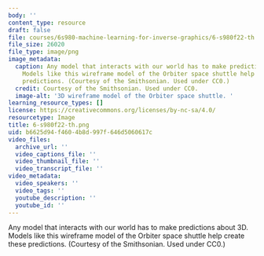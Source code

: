 ```yaml
---
body: ''
content_type: resource
draft: false
file: courses/6s980-machine-learning-for-inverse-graphics/6-s980f22-th.png
file_size: 26020
file_type: image/png
image_metadata:
  caption: Any model that interacts with our world has to make predictions about 3D.
    Models like this wireframe model of the Orbiter space shuttle help create these
    predictions. (Courtesy of the Smithsonian. Used under CC0.)
  credit: Courtesy of the Smithsonian. Used under CC0.
  image-alt: '3D wireframe model of the Orbiter space shuttle. '
learning_resource_types: []
license: https://creativecommons.org/licenses/by-nc-sa/4.0/
resourcetype: Image
title: 6-s980f22-th.png
uid: b6625d94-f460-4b8d-997f-646d5060617c
video_files:
  archive_url: ''
  video_captions_file: ''
  video_thumbnail_file: ''
  video_transcript_file: ''
video_metadata:
  video_speakers: ''
  video_tags: ''
  youtube_description: ''
  youtube_id: ''
---
```

Any model that interacts with our world has to make predictions about 3D. Models like this wireframe model of the Orbiter space shuttle help create these predictions. (Courtesy of the Smithsonian. Used under CC0.)